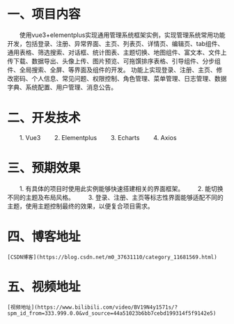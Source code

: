 # 一、项目内容
  使用vue3+elementplus实现通用管理系统框架实例，实现管理系统常用功能开发，包括登录、注册、异常界面、主页、列表页、详情页、编辑页、tab组件、通用表格、筛选搜索、对话框、统计图表、主题切换、地图组件、富文本、文件上传下载、数据导出、头像上传、图片预览、可拖馔排序表格、引导组件、分步组件、全局搜索、全屏、等界面及组件的开发。
功能上实现登录、注册、主页、修改密码、个人信息、常见问题、权限控制、角色管理、菜单管理、日志管理、数据字典、系统配置、用户管理、消息公告。

# 二、开发技术
  1. Vue3
  2. Elementplus
  3. Echarts
  4. Axios

# 三、预期效果
  1. 有具体的项目时使用此实例能够快速搭建相关的界面框架。
  2. 能切换不同的主题及布局风格。
  3. 登录、注册、主页等标志性界面能够适配不同的主题，使用主题控制最终的效果，以便复合项目需求。

# 四、博客地址
    [CSDN博客](https://blog.csdn.net/m0_37631110/category_11681569.html)

# 五、视频地址
    [视频地址](https://www.bilibili.com/video/BV19N4y1571s/?spm_id_from=333.999.0.0&vd_source=44a51023b6bb7cebd199314f5f9142e5)
